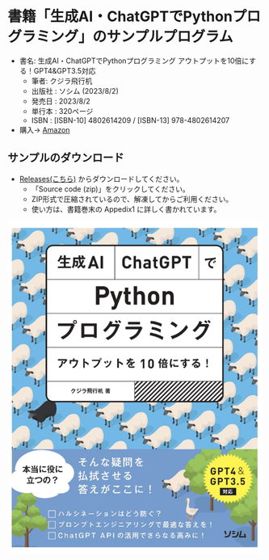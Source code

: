 # 書籍「生成AI・ChatGPTでPythonプログラミング」のサンプルプログラム

- 書名: 生成AI・ChatGPTでPythonプログラミング アウトプットを10倍にする！GPT4&GPT3.5対応
  - 筆者: クジラ飛行机
  - 出版社 : ソシム (2023/8/2)
  - 発売日 : 2023/8/2
  - 単行本 : 320ページ
  - ISBN : [ISBN-10] 4802614209 / [ISBN-13] 978-4802614207
- 購入→ [Amazon](https://amzn.to/42QN4jB)

## サンプルのダウンロード

- [Releases(こちら)](https://github.com/kujirahand/book-generativeai-sample/releases) からダウンロードしてください。
  - 「Source code (zip)」をクリックしてください。
  - ZIP形式で圧縮されているので、解凍してからご利用ください。
  - 使い方は、書籍巻末の Appedix1 に詳しく書かれています。

![書影](./book_cover.png)


